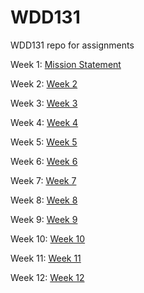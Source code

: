 # WDD131
WDD131 repo for assignments

Week 1: [Mission Statement](https://shumwaynate.github.io/WDD131/mission)

Week 2: [Week 2](https://shumwaynate.github.io/WDD131/week2)

Week 3: [Week 3](https://shumwaynate.github.io/WDD131/week3)

Week 4: [Week 4](https://shumwaynate.github.io/WDD131/week4)

Week 5: [Week 5](https://shumwaynate.github.io/WDD131/week5)

Week 6: [Week 6](https://shumwaynate.github.io/WDD131/week6)

Week 7: [Week 7](https://shumwaynate.github.io/WDD131/week7)

Week 8: [Week 8](https://shumwaynate.github.io/WDD131/week8)

Week 9: [Week 9](https://shumwaynate.github.io/WDD131/week9)

Week 10: [Week 10](https://shumwaynate.github.io/WDD131/week10)

Week 11: [Week 11](https://shumwaynate.github.io/WDD131/week11)

Week 12: [Week 12](https://shumwaynate.github.io/WDD131/week12)